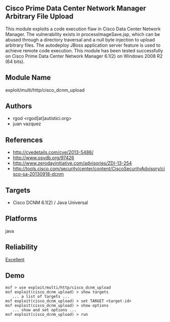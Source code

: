 ## Cisco Prime Data Center Network Manager Arbitrary File Upload

This module exploits a code execution flaw in Cisco Data 
Center Network Manager. The vulnerability exists in 
processImageSave.jsp, which can be abused through a 
directory traversal and a null byte injection to upload 
arbitrary files. The autodeploy JBoss application server 
feature is used to achieve remote code execution. This 
module has been tested successfully on Cisco Prime Data 
Center Network Manager 6.1(2) on Windows 2008 R2 (64 bits).


## Module Name
exploit/multi/http/cisco_dcnm_upload

## Authors
* rgod <rgod[at]autistici.org>
* juan vazquez


## References
* http://cvedetails.com/cve/2013-5486/
* http://www.osvdb.org/97426
* http://www.zerodayinitiative.com/advisories/ZDI-13-254
* http://tools.cisco.com/security/center/content/CiscoSecurityAdvisory/cisco-sa-20130918-dcnm



## Targets
* Cisco DCNM 6.1(2) / Java Universal


## Platforms
java

## Reliability
[Excellent](https://github.com/rapid7/metasploit-framework/wiki/Exploit-Ranking)

## Demo

```
msf > use exploit/multi/http/cisco_dcnm_upload
msf exploit(cisco_dcnm_upload) > show targets
   ... a list of targets ...
msf exploit(cisco_dcnm_upload) > set TARGET <target-id>
msf exploit(cisco_dcnm_upload) > show options
   ... show and set options ...
msf exploit(cisco_dcnm_upload) > run
```
    
    